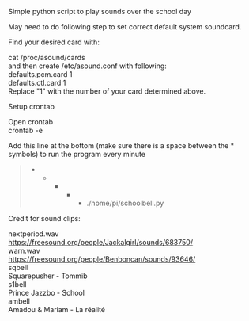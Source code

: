 Simple python script to play sounds over the school day

May need to do following step to set correct default system soundcard.

Find your desired card with:

cat /proc/asound/cards <br />
and then create /etc/asound.conf with following: <br />
defaults.pcm.card 1 <br />
defaults.ctl.card 1 <br />
Replace "1" with the number of your card determined above. <br />

Setup crontab

Open crontab <br />
crontab -e  <br />

Add this line at the bottom (make sure there is a space between the * symbols) to run the program every minute  <br />
> * * * * * ./home/pi/schoolbell.py  <br />


Credit for sound clips:

nextperiod.wav <br />
https://freesound.org/people/Jackalgirl/sounds/683750/ <br />
warn.wav <br />
https://freesound.org/people/Benboncan/sounds/93646/ <br />
sqbell <br />
Squarepusher - Tommib <br />
s1bell <br />
Prince Jazzbo - School <br />
ambell <br />
Amadou & Mariam - La réalité <br />
